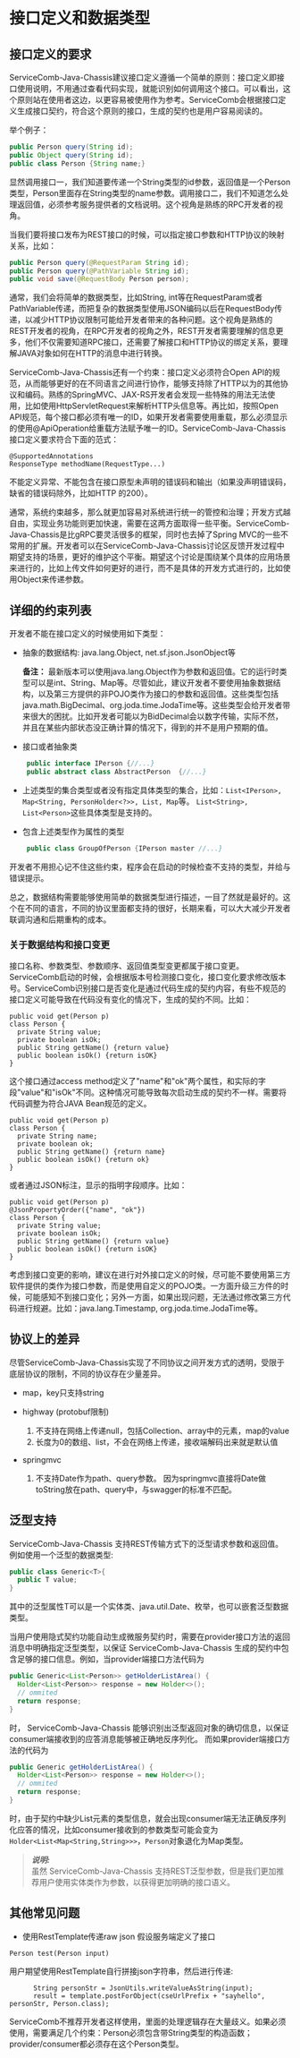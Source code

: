 # 接口定义和数据类型

## 接口定义的要求

ServiceComb-Java-Chassis建议接口定义遵循一个简单的原则：接口定义即接口使用说明，不用通过查看代码实现，就能识别如何调用这个接口。可以看出，这个原则站在使用者这边，以更容易被使用作为参考。ServiceComb会根据接口定义生成接口契约，符合这个原则的接口，生成的契约也是用户容易阅读的。

举个例子：

```java
public Person query(String id);
public Object query(String id);
public class Person {String name;}
```

显然调用接口一，我们知道要传递一个String类型的id参数，返回值是一个Person类型，Person里面存在String类型的name参数。调用接口二，我们不知道怎么处理返回值，必须参考服务提供者的文档说明。这个视角是熟练的RPC开发者的视角。

当我们要将接口发布为REST接口的时候，可以指定接口参数和HTTP协议的映射关系，比如：

```java
public Person query(@RequestParam String id);
public Person query(@PathVariable String id);
public void save(@RequestBody Person person);
```

通常，我们会将简单的数据类型，比如String, int等在RequestParam或者PathVariable传递，而把复杂的数据类型使用JSON编码以后在RequestBody传递，以减少HTTP协议限制可能给开发者带来的各种问题。这个视角是熟练的REST开发者的视角，在RPC开发者的视角之外，REST开发者需要理解的信息更多，他们不仅需要知道RPC接口，还需要了解接口和HTTP协议的绑定关系，要理解JAVA对象如何在HTTP的消息中进行转换。

ServiceComb-Java-Chassis还有一个约束：接口定义必须符合Open API的规范，从而能够更好的在不同语言之间进行协作，能够支持除了HTTP以为的其他协议和编码。熟练的SpringMVC、JAX-RS开发者会发现一些特殊的用法无法使用，比如使用HttpServletRequest来解析HTTP头信息等。再比如，按照Open API规范，每个接口都必须有唯一的ID，如果开发者需要使用重载，那么必须显示的使用@ApiOperation给重载方法赋予唯一的ID。ServiceComb-Java-Chassis接口定义要求符合下面的范式：

```
@SupportedAnnotations
ResponseType methodName(RequestType...)
```

不能定义异常、不能包含在接口原型未声明的错误码和输出（如果没声明错误码，缺省的错误码除外，比如HTTP 的200）。

通常，系统约束越多，那么就更加容易对系统进行统一的管控和治理；开发方式越自由，实现业务功能则更加快速，需要在这两方面取得一些平衡。ServiceComb-Java-Chassis是比gRPC要灵活很多的框架，同时也去掉了Spring MVC的一些不常用的扩展。开发者可以在ServiceComb-Java-Chassis讨论区反馈开发过程中期望支持的场景，更好的维护这个平衡。期望这个讨论是围绕某个具体的应用场景来进行的，比如上传文件如何更好的进行，而不是具体的开发方式进行的，比如使用Object来传递参数。

## 详细的约束列表

开发者不能在接口定义的时候使用如下类型：

* 抽象的数据结构: java.lang.Object, net.sf.json.JsonObject等

  **备注：** 最新版本可以使用java.lang.Object作为参数和返回值。它的运行时类型可以是int、String、Map等。尽管如此，建议开发者不要使用抽象数据结构，以及第三方提供的非POJO类作为接口的参数和返回值。这些类型包括java.math.BigDecimal、org.joda.time.JodaTime等。这些类型会给开发者带来很大的困扰。比如开发者可能以为BidDecimal会以数字传输，实际不然，并且在某些内部状态没正确计算的情况下，得到的并不是用户预期的值。

* 接口或者抽象类
  ```java
   public interface IPerson {//...}
   public abstract class AbstractPerson  {//...}
  ```

* 上述类型的集合类型或者没有指定具体类型的集合，比如：`List<IPerson>, Map<String, PersonHolder<?>>, List, Map`等。 `List<String>, List<Person>`这些具体类型是支持的。

* 包含上述类型作为属性的类型

  ```java
   public class GroupOfPerson {IPerson master //...}
  ```

开发者不用担心记不住这些约束，程序会在启动的时候检查不支持的类型，并给与错误提示。

总之，数据结构需要能够使用简单的数据类型进行描述，一目了然就是最好的。这个在不同的语言，不同的协议里面都支持的很好，长期来看，可以大大减少开发者联调沟通和后期重构的成本。

### 关于数据结构和接口变更
接口名称、参数类型、参数顺序、返回值类型变更都属于接口变更。ServiceComb启动的时候，会根据版本号检测接口变化，接口变化要求修改版本号。ServiceComb识别接口是否变化是通过代码生成的契约内容，有些不规范的接口定义可能导致在代码没有变化的情况下，生成的契约不同。比如：

```
public void get(Person p)
class Person {
  private String value;
  private boolean isOk;
  public String getName() {return value}
  public boolean isOk() {return isOK}
}
```

这个接口通过access method定义了"name"和"ok"两个属性，和实际的字段"value"和"isOk"不同。这种情况可能导致每次启动生成的契约不一样。需要将代码调整为符合JAVA Bean规范的定义。
```
public void get(Person p)
class Person {
  private String name;
  private boolean ok;
  public String getName() {return name}
  public boolean isOk() {return ok}
}
```

或者通过JSON标注，显示的指明字段顺序。比如：

```
public void get(Person p)
@JsonPropertyOrder({"name", "ok"})
class Person {
  private String value;
  private boolean isOk;
  public String getName() {return value}
  public boolean isOk() {return isOK}
}
```

考虑到接口变更的影响，建议在进行对外接口定义的时候，尽可能不要使用第三方软件提供的类作为接口参数，而是使用自定义的POJO类。一方面升级三方件的时候，可能感知不到接口变化；另外一方面，如果出现问题，无法通过修改第三方代码进行规避。比如：java.lang.Timestamp, org.joda.time.JodaTime等。

## 协议上的差异

尽管ServiceComb-Java-Chassis实现了不同协议之间开发方式的透明，受限于底层协议的限制，不同的协议存在少量差异。

* map，key只支持string

* highway \(protobuf限制\)  
  1. 不支持在网络上传递null，包括Collection、array中的元素，map的value  
  2. 长度为0的数组、list，不会在网络上传递，接收端解码出来就是默认值

* springmvc  
  1. 不支持Date作为path、query参数。 因为springmvc直接将Date做toString放在path、query中，与swagger的标准不匹配。

## 泛型支持

ServiceComb-Java-Chassis 支持REST传输方式下的泛型请求参数和返回值。例如使用一个泛型的数据类型:
```java
public class Generic<T>{
  public T value;
}
```
其中的泛型属性T可以是一个实体类、java.util.Date、枚举，也可以嵌套泛型数据类型。

当用户使用隐式契约功能自动生成微服务契约时，需要在provider接口方法的返回消息中明确指定泛型类型，以保证 ServiceComb-Java-Chassis 生成的契约中包含足够的接口信息。例如，当provider端接口方法代码为
```java
public Generic<List<Person>> getHolderListArea() {
  Holder<List<Person>> response = new Holder<>();
  // ommited
  return response;
}
```
时， ServiceComb-Java-Chassis 能够识别出泛型返回对象的确切信息，以保证consumer端接收到的应答消息能够被正确地反序列化。
而如果provider端接口方法的代码为
```java
public Generic getHolderListArea() {
  Holder<List<Person>> response = new Holder<>();
  // ommited
  return response;
}
```
时，由于契约中缺少List元素的类型信息，就会出现consumer端无法正确反序列化应答的情况，比如consumer接收到的参数类型可能会变为`Holder<List<Map<String,String>>>`，`Person`对象退化为Map类型。

> ***说明:***   
> 虽然 ServiceComb-Java-Chassis 支持REST泛型参数，但是我们更加推荐用户使用实体类作为参数，以获得更加明确的接口语义。

## 其他常见问题

* 使用RestTemplate传递raw json
假设服务端定义了接口
```
Person test(Person input)
```
用户期望使用RestTemplate自行拼接json字符串，然后进行传递:
```
      String personStr = JsonUtils.writeValueAsString(input);
      result = template.postForObject(cseUrlPrefix + "sayhello", personStr, Person.class);
```
ServiceComb不推荐开发者这样使用，里面的处理逻辑存在大量歧义。如果必须使用，需要满足几个约束：Person必须包含带String类型的构造函数；provider/consumer都必须存在这个Person类型。